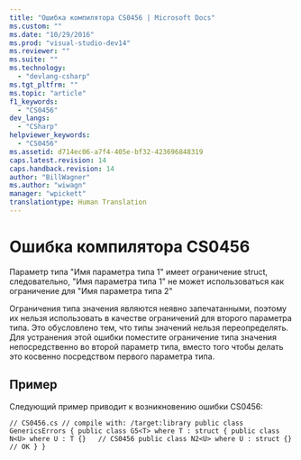 ```yaml
---
title: "Ошибка компилятора CS0456 | Microsoft Docs"
ms.custom: ""
ms.date: "10/29/2016"
ms.prod: "visual-studio-dev14"
ms.reviewer: ""
ms.suite: ""
ms.technology: 
  - "devlang-csharp"
ms.tgt_pltfrm: ""
ms.topic: "article"
f1_keywords: 
  - "CS0456"
dev_langs: 
  - "CSharp"
helpviewer_keywords: 
  - "CS0456"
ms.assetid: d714ec06-a7f4-405e-bf32-423696848319
caps.latest.revision: 14
caps.handback.revision: 14
author: "BillWagner"
ms.author: "wiwagn"
manager: "wpickett"
translationtype: Human Translation
---
```

# Ошибка компилятора CS0456
Параметр типа "Имя параметра типа 1" имеет ограничение struct, следовательно, "Имя параметра типа 1" не может использоваться как ограничение для "Имя параметра типа 2"  
  
 Ограничения типа значения являются неявно запечатанными, поэтому их нельзя использовать в качестве ограничений для второго параметра типа. Это обусловлено тем, что типы значений нельзя переопределять. Для устранения этой ошибки поместите ограничение типа значения непосредственно во второй параметр типа, вместо того чтобы делать это косвенно посредством первого параметра типа.  
  
## Пример  
 Следующий пример приводит к возникновению ошибки CS0456:  
  
```  
// CS0456.cs // compile with: /target:library public class GenericsErrors { public class G5<T> where T : struct { public class N<U> where U : T {}   // CS0456 public class N2<U> where U : struct {}   // OK } }  
```